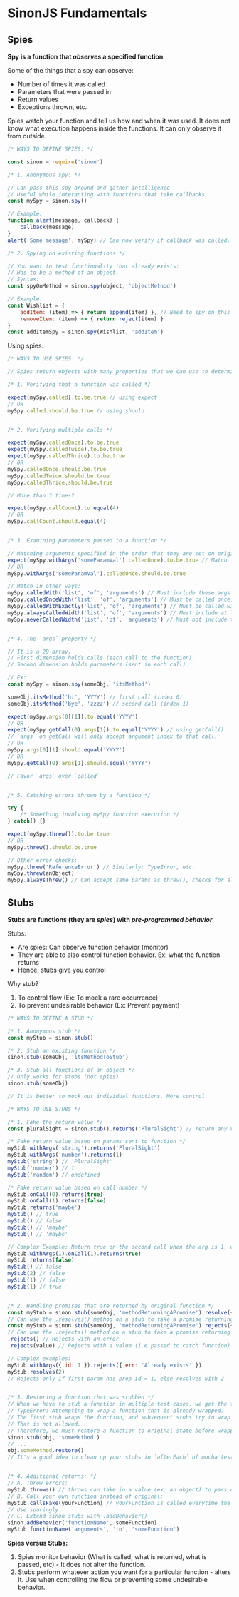 # SinonJS Fundamentals

## Spies

**Spy is a function that *observes* a specified function**

Some of the things that a spy can observe:
- Number of times it was called
- Parameters that were passed in
- Return values
- Exceptions thrown, etc.

Spies watch your function and tell us how and when it was used. It does not know what execution happens inside the functions. It can only observe it from outside.

```javascript
/* WAYS TO DEFINE SPIES: */

const sinon = require('sinon')

/* 1. Anonymous spy: */

// Can pass this spy around and gather intelligence
// Useful while interacting with functions that take callbacks
const mySpy = sinon.spy()

// Example:
function alert(message, callback) {
	callback(message)
}
alert('Some message', mySpy) // Can now verify if callback was called.

/* 2. Spying on existing functions */

// You want to test functionality that already exists:
// Has to be a method of an object.
// Syntax:
const spyOnMethod = sinon.spy(object, 'objectMethod')

// Example:
const Wishlist = {
	addItem: (item) => { return append(item) }, // Need to spy on this
	removeItem: (item) => { return reject(item) }
}
const addItemSpy = sinon.spy(Wishlist, 'addItem')
```

Using spies:
```javascript
/* WAYS TO USE SPIES: */

// Spies return objects with many properties that we can use to determine certain cases.

/* 1. Verifying that a function was called */

expect(mySpy.called).to.be.true // using expect
// OR
mySpy.called.should.be.true // using should


/* 2. Verifying multiple calls */

expect(mySpy.calledOnce).to.be.true
expect(mySpy.calledTwice).to.be.true
expect(mySpy.calledThrice).to.be.true
// OR
mySpy.calledOnce.should.be.true
mySpy.calledTwice.should.be.true
mySpy.calledThrice.should.be.true

// More than 3 times?

expect(mySpy.callCount).to.equal(4)
// OR
mySpy.callCount.should.equal(4)


/* 3. Examining parameters passed to a function */

// Matching arguments specified in the order that they are set on original function.
expect(mySpy.withArgs('someParamVal').calledOnce).to.be.true // Match 
// OR
mySpy.withArgs('someParamVal').calledOnce.should.be.true

// Match in other ways:
mySpy.calledWith('list', 'of', 'arguments') // Must include these args
mySpy.calledOnceWith('list', 'of', 'arguments') // Must be called once, & include these args
mySpy.calledWithExactly('list', 'of', 'arguments') // Must be called with exactly these args
mySpy.alwaysCalledWidth('list', 'of', 'arguments') // Must include at least these args
mySpy.neverCalledWidth('list', 'of', 'arguments') // Must not include these args, in any number of calls


/* 4. The `args` property */

// It is a 2D array.
// First dimension holds calls (each call to the function).
// Second dimension holds parameters (sent in each call).

// Ex:
const mySpy = sinon.spy(someObj, 'itsMethod')

someObj.itsMethod('hi', 'YYYY') // first call (index 0)
someObj.itsMethod('bye', 'zzzz') // second call (index 1)

expect(mySpy.args[0][1]).to.equal('YYYY')
// OR
expect(mySpy.getCall(0).args[1]).to.equal('YYYY') // using getCall()
// `args` on getCall will only accept argument index to that call.
// OR
mySpy.args[0][1].should.equal('YYYY')
// OR
mySpy.getCall(0).args[1].should.equal('YYYY')

// Favor `args` over `called`


/* 5. Catching errors thrown by a function */

try {
	/* Something involving mySpy function execution */
} catch() {}

expect(mySpy.threw()).to.be.true
// OR
mySpy.threw().should.be.true

// Other error checks:
mySpy.threw('ReferenceError') // Similarly: TypeError, etc.
mySpy.threw(anObject)
mySpy.alwaysThrew() // Can accept same params as threw(), checks for all calls
```

## Stubs

**Stubs are functions (they are *spies*) with *pre-programmed behavior***

Stubs:
- Are spies: Can observe function behavior (monitor)
- They are able to also control function behavior. Ex: what the function returns
- Hence, stubs give you control

Why stub?
1. To control flow (Ex: To mock a rare occurrence) 
2. To prevent undesirable behavior (Ex: Prevent payment)

```javascript
/* WAYS TO DEFINE A STUB */

/* 1. Anonymous stub */
const myStub = sinon.stub()

/* 2. Stub an existing function */
sinon.stub(someObj, 'itsMethodToStub')

/* 3. Stub all functions of an object */
// Only works for stubs (not spies)
sinon.stub(someObj)

// It is better to mock out individual functions. More control.
```

```javascript
/* WAYS TO USE STUBS */

/* 1. Fake the return value */
const pluralSight = sinon.stub().returns('PluralSight') // return any value (obj/arr/fn/etc.)

/* Fake return value based on params sent to function */
myStub.withArgs('string').returns('PluralSight')
myStub.withArgs('number').returns(1)
myStub('string') // 'PluralSight'
myStub('number') // 1
myStub('random') // undefined

/* Fake return value based on call number */
myStub.onCall(0).returns(true)
myStub.onCall(1).returns(false)
myStub.returns('maybe')
myStub() // true
myStub() // false
myStub() // 'maybe'
myStub() // 'maybe'

// Complex Example: Return true on the second call when the arg is 1, else false
myStub.withArgs(1).onCall(1).returns(true)
myStub.returns(false)
myStub() // false
myStub(2) // false
myStub(1) // false
myStub(1) // true


/* 2. Handling promises that are returned by original function */
const myStub = sinon.stub(someObj, 'methodReturningAPromise').resolve({ resolved: data })
// Can use the .resolves() method on a stub to fake a promise returning the resolved data
const myStub = sinon.stub(someObj, 'methodReturningAPromise').rejects({ resolved: data })
// Can use the .rejects() method on a stub to fake a promise returning the rejected response
.rejects() // Rejects with an error
.rejects(value) // Rejects with a value (i.e passed to catch function) MORE USEFUL.

// Complex examples:
myStub.withArgs({ id: 1 }).rejects({ err: 'Already exists' })
myStub.resolves(2)
// Rejects only if first param has prop id = 1, else resolves with 2


/* 3. Restoring a function that was stubbed */
// When we have to stub a function in multiple test cases, we get the following error:
// TypeError: Attempting to wrap a function that is already wrapped.
// The first stub wraps the function, and subsequent stubs try to wrap a stub function.
// That is not allowed.
// Therefore, we must restore a function to original state before wrapping it again.
sinon.stub(obj, 'someMethod') 
// ... 
obj.someMethod.restore()
// It's a good idea to clean up your stubs in `afterEach` of mocha test runner


/* 4. Additional returns: */
// A. Throw errors:
myStub.throws() // throws can take in a value (ex: an object) to pass on as error
// B. Call your own function instead of original:
myStub.callsFake(yourFunction) // yourFunction is called everytime the stubbed funcion is invoked
// Use sparingly
// C. Extend sinon stubs with .addBehavior()
sinon.addBehavior('functionName', someFunction)
myStub.functionName('arguments', 'to', 'someFunction')
```

**Spies versus Stubs:**

1. Spies monitor behavior (What is called, what is returned, what is passed, etc) - It does not alter the function.
2. Stubs perform whatever action you want for a particular function - alters it. Use when controlling the flow or preventing some undesirable behavior.
